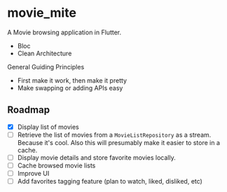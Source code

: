 # movie_mite

A Movie browsing application in Flutter.

* Bloc
* Clean Architecture

General Guiding Principles
* First make it work, then make it pretty
* Make swapping or adding APIs easy

## Roadmap
- [x] Display list of movies
- [ ] Retrieve the list of movies from a `MovieListRepository` as a stream. 
Because it's cool. Also this will presumably make it easier to store in a cache.
- [ ] Display movie details and store favorite movies locally.
- [ ] Cache browsed movie lists
- [ ] Improve UI
- [ ] Add favorites tagging feature (plan to watch, liked, disliked, etc)